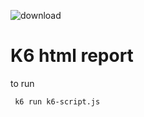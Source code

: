 ![download](https://user-images.githubusercontent.com/93552647/152650021-b0f0a5a9-f778-4acf-a69b-d17eaa54f713.png)
# K6 html report                                                                                                                      
>
to run

```shell
 k6 run k6-script.js
```



